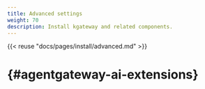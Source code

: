 ```yaml
---
title: Advanced settings
weight: 70
description: Install kgateway and related components.
---
```


{{< reuse "docs/pages/install/advanced.md" >}}

# {#agentgateway-ai-extensions}
